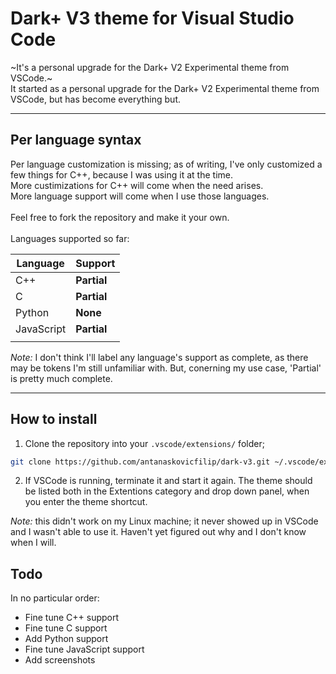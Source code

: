 # Dark+ V3 theme for Visual Studio Code
~It's a personal upgrade for the Dark+ V2 Experimental theme from VSCode.~ <br>
It started as a personal upgrade for the Dark+ V2 Experimental theme from VSCode, but has become everything but.

---
## Per language syntax
Per language customization is missing; as of writing, I've only customized a few things for C++, because I was using it at the time. <br> More custimizations for C++ will come when the need arises. <br> More language support will come when I use those languages.
<br><br>
Feel free to fork the repository and make it your own.
<br><Br>
Languages supported so far:

| Language   | Support     |
|------------|-------------|
| C++        | **Partial** |
| C          | **Partial** |
| Python     | **None**    |
| JavaScript | **Partial**    |
|            |             |

*Note:* I don't think I'll label any language's support as complete, as there may be tokens I'm still unfamiliar with. But, conerning my use case, 'Partial' is pretty much complete.

---
## How to install
1. Clone the repository into your `.vscode/extensions/` folder;
```sh
git clone https://github.com/antanaskovicfilip/dark-v3.git ~/.vscode/extensions
```
2. If VSCode is running, terminate it and start it again. The theme should be listed both in the Extentions category and drop down panel, when you enter the theme shortcut.

*Note:* this didn't work on my Linux machine; it never showed up in VSCode and I wasn't able to use it. Haven't yet figured out why and I don't know when I will.

## Todo
In no particular order:
- Fine tune C++ support
- Fine tune C support
- Add Python support
- Fine tune JavaScript support
- Add screenshots
